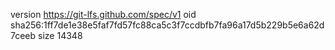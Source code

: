version https://git-lfs.github.com/spec/v1
oid sha256:1ff7de1e38e5faf7fd57fc88ca5c3f7ccdbfb7fa96a17d5b229b5e6a62d7ceeb
size 14348
